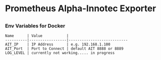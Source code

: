 # Prometheus Alpha-Innotec Exporter

## 


### Env Variables for Docker
```
Name      | Value           | 
----------|-----------------|---------------------------
AIT_IP    | IP Address      | e.g. 192.168.1.100
AIT_Port  | Port to Connect | default AIT 8888 or 8889
LOG_LEVEL | currently not working..... in progress

```
